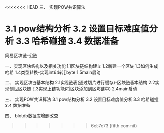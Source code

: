 <<<<<<< HEAD
三、 实现POW共识算法

3.1 pow结构分析
3.2 设置目标难度值分析
3.3 哈希碰撞
3.4 数据准备
=======
简易区块链-公链

一、实现区块结构以及相关功能
1.1区块链结构建立
1.2新建一个区块
1.3如何生成哈希
1.4类型转换-实现int64转[]byte
1.5main启动


二、 实现区块链基本结构
2.1实现链表(通过切片进行缓存)-区块链基本结构
2.2实现创世区块链
2.3实现上链功能(将区块添加到区块链中)
2.4main启动


三、 实现POW共识算法
3.1 pow结构分析
3.2 设置目标难度值分析
3.3 哈希碰撞
3.4 数据准备

四、 blotdb数据库增删改查
>>>>>>> 6eb7c73 (fifth commit)
